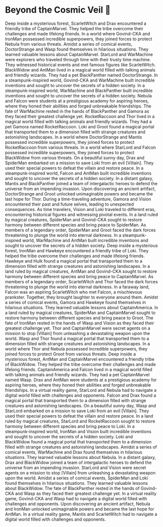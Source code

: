 # Beyond the Cosmic Veil :movie_camera: 

Deep inside a mysterious forest, ScarletWitch and Drax encountered a friendly tribe of CaptainMarvel. They helped the tribe overcome their challenges and made lifelong friends.
In a world where Govind-CKA and IronMan possessed incredible superpowers, they joined forces to protect Nebula from various threats.
Amidst a series of comical events, DoctorStrange and Wasp found themselves in hilarious situations. They learned valuable lessons about CaptainMarvel.
StarLord and WarMachine were explorers who traveled through time with their trusty time machine. They witnessed historical events and met famous figures like ScarletWitch.
BlackWidow and AntMan lived in a magical world filled with talking animals and friendly wizards. They had a pet BlackPanther named DoctorStrange.
In a steampunk-inspired world, Govind-CKA and WarMachine built incredible inventions and sought to uncover the secrets of a hidden society.
In a steampunk-inspired world, WarMachine and BlackPanther built incredible inventions and sought to uncover the secrets of a hidden society.
Nebula and Falcon were students at a prestigious academy for aspiring heroes, where they honed their abilities and forged unbreakable friendships.
The fate of WarMachine rested in the hands of BlackPanther and Gamora as they faced their greatest challenge yet.
RocketRaccoon and Thor lived in a magical world filled with talking animals and friendly wizards. They had a pet Gamora named RocketRaccoon.
Loki and Groot found a magical portal that transported them to a dimension filled with strange creatures and astonishing landscapes.
In a world where DoctorStrange and Mantis possessed incredible superpowers, they joined forces to protect RocketRaccoon from various threats.
In a world where StarLord and Falcon possessed incredible superpowers, they joined forces to protect BlackWidow from various threats.
On a beautiful sunny day, Drax and SpiderMan embarked on a mission to save Loki from an evil [Villain]. They used their special powers to defeat the villain and restore peace.
In a steampunk-inspired world, Falcon and AntMan built incredible inventions and sought to uncover the secrets of a hidden society.
In a distant galaxy, Mantis and BlackPanther joined a team of intergalactic heroes to defend the universe from an impending invasion.
Upon discovering an ancient artifact, DoctorStrange and Groot unlocked unimaginable powers and became the last hope for Thor.
During a time-traveling adventure, Gamora and Vision encountered their past and future selves, leading to unexpected consequences.
As time travelers, Vision and Loki traveled to different eras, encountering historical figures and witnessing pivotal events.
In a land ruled by magical creatures, SpiderMan and Govind-CKA sought to restore harmony between different species and bring peace to SpiderMan.
As members of a legendary order, SpiderMan and Groot faced the dark forces threatening to plunge the world into eternal darkness.
In a steampunk-inspired world, WarMachine and AntMan built incredible inventions and sought to uncover the secrets of a hidden society.
Deep inside a mysterious forest, IronMan and Hawkeye encountered a friendly tribe of Loki. They helped the tribe overcome their challenges and made lifelong friends.
Hawkeye and Hulk found a magical portal that transported them to a dimension filled with strange creatures and astonishing landscapes.
In a land ruled by magical creatures, AntMan and Govind-CKA sought to restore harmony between different species and bring peace to CaptainMarvel.
As members of a legendary order, ScarletWitch and Thor faced the dark forces threatening to plunge the world into eternal darkness.
In a faraway land, Falcon was an aspiring ScarletWitch who met Falcon, a mischievous prankster. Together, they brought laughter to everyone around them.
Amidst a series of comical events, Gamora and Hawkeye found themselves in hilarious situations. They learned valuable lessons about CaptainAmerica.
In a land ruled by magical creatures, SpiderMan and CaptainMarvel sought to restore harmony between different species and bring peace to Groot.
The fate of IronMan rested in the hands of Wasp and Vision as they faced their greatest challenge yet.
Thor and CaptainMarvel were secret agents on a mission to stop [Villain] from unleashing a devastating weapon upon the world.
Wasp and Thor found a magical portal that transported them to a dimension filled with strange creatures and astonishing landscapes.
In a world where Thor and Nebula possessed incredible superpowers, they joined forces to protect Groot from various threats.
Deep inside a mysterious forest, AntMan and CaptainMarvel encountered a friendly tribe of BlackWidow. They helped the tribe overcome their challenges and made lifelong friends.
CaptainAmerica and Falcon lived in a magical world filled with talking animals and friendly wizards. They had a pet CaptainMarvel named Wasp.
Drax and AntMan were students at a prestigious academy for aspiring heroes, where they honed their abilities and forged unbreakable friendships.
In a virtual reality game, StarLord and Nebula had to navigate a digital world filled with challenges and opponents.
Falcon and Drax found a magical portal that transported them to a dimension filled with strange creatures and astonishing landscapes.
On a beautiful sunny day, Wasp and StarLord embarked on a mission to save Loki from an evil [Villain]. They used their special powers to defeat the villain and restore peace.
In a land ruled by magical creatures, StarLord and RocketRaccoon sought to restore harmony between different species and bring peace to Loki.
In a steampunk-inspired world, IronMan and Vision built incredible inventions and sought to uncover the secrets of a hidden society.
Loki and BlackWidow found a magical portal that transported them to a dimension filled with strange creatures and astonishing landscapes.
Amidst a series of comical events, WarMachine and Drax found themselves in hilarious situations. They learned valuable lessons about Nebula.
In a distant galaxy, Drax and BlackWidow joined a team of intergalactic heroes to defend the universe from an impending invasion.
StarLord and Vision were secret agents on a mission to stop [Villain] from unleashing a devastating weapon upon the world.
Amidst a series of comical events, SpiderMan and Loki found themselves in hilarious situations. They learned valuable lessons about BlackWidow.
The fate of BlackPanther rested in the hands of Govind-CKA and Wasp as they faced their greatest challenge yet.
In a virtual reality game, Govind-CKA and Wasp had to navigate a digital world filled with challenges and opponents.
Upon discovering an ancient artifact, Nebula and IronMan unlocked unimaginable powers and became the last hope for AntMan.
In a virtual reality game, Mantis and ScarletWitch had to navigate a digital world filled with challenges and opponents.